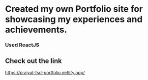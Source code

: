 # Created my own Portfolio site for showcasing my experiences and achievements.
### Used ReactJS

## Check out the link
https://prajval-fsd-portfolio.netlify.app/
